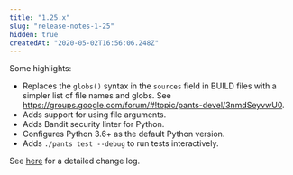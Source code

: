 ```yaml
---
title: "1.25.x"
slug: "release-notes-1-25"
hidden: true
createdAt: "2020-05-02T16:56:06.248Z"
---
```

Some highlights:

- Replaces the `globs()` syntax in the `sources` field in BUILD files with a simpler list of file names and globs. See https://groups.google.com/forum/#!topic/pants-devel/3nmdSeyvwU0.
- Adds support for using file arguments.
- Adds Bandit security linter for Python.
- Configures Python 3.6+ as the default Python version.
- Adds `./pants test --debug` to run tests interactively.

See [here](https://github.com/pantsbuild/pants/blob/master/src/python/pants/notes/1.25.x.rst) for a detailed change log.